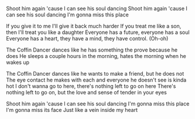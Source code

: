 Shoot him again 'cause I can see his soul dancing
Shoot him again 'cause I can see his soul dancing
I'm gonna miss this place

If you give it to me I'll give it back much harder
If you treat me like a son, then I'll treat you like a daughter
Everyone has a future, everyone has a soul
Everyone has a heart, they have a mind, they have control. (Oh-oh)

The Coffin Dancer dances like he has something the prove because he does
He sleeps a couple hours in the morning, hates the morning when he wakes up

The Coffin Dancer dances like he wants to make a friend, but he does not
The eye contact he makes with each and everyone he doesn't see is kinda hot
I don't wanna go to here, there's nothing left to go on here
There's nothing left to go on, but the love and sense of tender in your eyes

Shoot him again 'cause I can see his soul dancing
I'm gonna miss this place
I'm gonna miss its face
Just like a vein inside my heart


